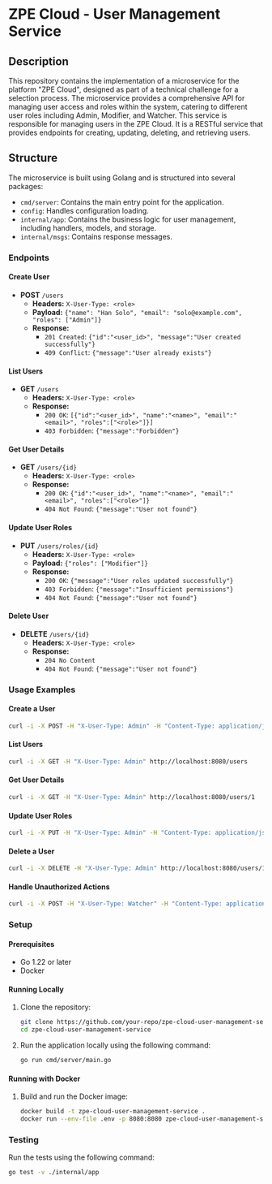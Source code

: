 # ZPE Cloud - User Management Service

## Description

This repository contains the implementation of a microservice for the platform "ZPE Cloud", designed as part of a technical challenge for a selection process. The microservice provides a comprehensive API for managing user access and roles within the system, catering to different user roles including Admin, Modifier, and Watcher. This service is responsible for managing users in the ZPE Cloud. It is a RESTful service that provides endpoints for creating, updating, deleting, and retrieving users.

## Structure

The microservice is built using Golang and is structured into several packages:

- `cmd/server`: Contains the main entry point for the application.
- `config`: Handles configuration loading.
- `internal/app`: Contains the business logic for user management, including handlers, models, and storage.
- `internal/msgs`: Contains response messages.

### Endpoints

#### Create User
- **POST** `/users`
  - **Headers:** `X-User-Type: <role>`
  - **Payload:** `{"name": "Han Solo", "email": "solo@example.com", "roles": ["Admin"]}`
  - **Response:**
    - `201 Created`: `{"id":"<user_id>", "message":"User created successfully"}`
    - `409 Conflict`: `{"message":"User already exists"}`

#### List Users
- **GET** `/users`
  - **Headers:** `X-User-Type: <role>`
  - **Response:**
    - `200 OK`: `[{"id":"<user_id>", "name":"<name>", "email":"<email>", "roles":["<role>"]}]`
    - `403 Forbidden`: `{"message":"Forbidden"}`

#### Get User Details
- **GET** `/users/{id}`
  - **Headers:** `X-User-Type: <role>`
  - **Response:**
    - `200 OK`: `{"id":"<user_id>", "name":"<name>", "email":"<email>", "roles":["<role>"]}`
    - `404 Not Found`: `{"message":"User not found"}`

#### Update User Roles
- **PUT** `/users/roles/{id}`
  - **Headers:** `X-User-Type: <role>`
  - **Payload:** `{"roles": ["Modifier"]}`
  - **Response:**
    - `200 OK`: `{"message":"User roles updated successfully"}`
    - `403 Forbidden`: `{"message":"Insufficient permissions"}`
    - `404 Not Found`: `{"message":"User not found"}`

#### Delete User
- **DELETE** `/users/{id}`
  - **Headers:** `X-User-Type: <role>`
  - **Response:**
    - `204 No Content`
    - `404 Not Found`: `{"message":"User not found"}`

### Usage Examples

#### Create a User
```sh
curl -i -X POST -H "X-User-Type: Admin" -H "Content-Type: application/json" -d '{"name":"Han Solo","roles":["Admin"],"email":"solo@example.com"}' http://localhost:8080/users
```

#### List Users
```sh
curl -i -X GET -H "X-User-Type: Admin" http://localhost:8080/users
```

#### Get User Details
```sh
curl -i -X GET -H "X-User-Type: Admin" http://localhost:8080/users/1
```

#### Update User Roles
```sh
curl -i -X PUT -H "X-User-Type: Admin" -H "Content-Type: application/json" -d '{"roles":["Modifier"]}' http://localhost:8080/users/roles/1
```

#### Delete a User
```sh
curl -i -X DELETE -H "X-User-Type: Admin" http://localhost:8080/users/1
```

#### Handle Unauthorized Actions
```sh
curl -i -X POST -H "X-User-Type: Watcher" -H "Content-Type: application/json" -d '{"name":"Darth Vader","roles":["Admin"],"email":"vader@example.com"}' http://localhost:8080/users
```

### Setup

#### Prerequisites
- Go 1.22 or later
- Docker

#### Running Locally
1. Clone the repository:
    ```bash
    git clone https://github.com/your-repo/zpe-cloud-user-management-service.git
    cd zpe-cloud-user-management-service
    ```

2. Run the application locally using the following command:
    ```bash
    go run cmd/server/main.go
    ```

#### Running with Docker
1. Build and run the Docker image:
    ```bash
    docker build -t zpe-cloud-user-management-service .
    docker run --env-file .env -p 8080:8080 zpe-cloud-user-management-service

    ```

### Testing
Run the tests using the following command:
```bash
go test -v ./internal/app
```